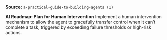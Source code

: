 **Source:** `a-practical-guide-to-building-agents (1)`

**AI Roadmap: Plan for Human Intervention**
Implement a human intervention mechanism to allow the agent to gracefully transfer control when it can’t complete a task, triggered by exceeding failure thresholds or high-risk actions.

